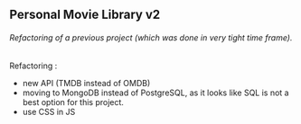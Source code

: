 ## Personal Movie Library v2

###### Refactoring of a previous project (which was done in very tight time frame).

Refactoring :

- new API (TMDB instead of OMDB)
- moving to MongoDB instead of PostgreSQL, as it looks like SQL is not a best option for this project.
- use CSS in JS

<!--TODO: (need better naming) -->

<!-- TODO: project description  -->
